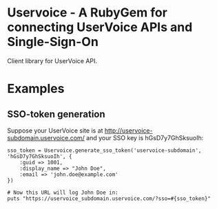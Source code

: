 Uservoice - A RubyGem for connecting UserVoice APIs and Single-Sign-On
======================================================================

Client library for UserVoice API.


Examples
========


SSO-token generation
--------------------

Suppose your UserVoice site is at http://uservoice-subdomain.uservoice.com/ and your SSO key is hGsD7y7GhSksuoIh:

    sso_token = Uservoice.generate_sso_token('uservoice-subdomain', 'hGsD7y7GhSksuoIh', {
        :guid => 1001,
        :display_name => "John Doe",
        :email => 'john.doe@example.com'
    })

    # Now this URL will log John Doe in:
    puts "https://uservoice_subdomain.uservoice.com/?sso=#{sso_token}"